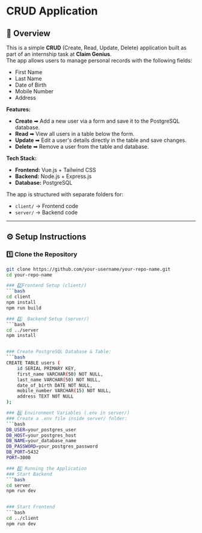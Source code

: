 # CRUD Application

## 📌 Overview
This is a simple **CRUD** (Create, Read, Update, Delete) application built as part of an internship task at **Claim Genius**.  
The app allows users to manage personal records with the following fields:

- First Name
- Last Name
- Date of Birth
- Mobile Number
- Address

**Features:**
- **Create** ➡ Add a new user via a form and save it to the PostgreSQL database.
- **Read** ➡ View all users in a table below the form.
- **Update** ➡ Edit a user's details directly in the table and save changes.
- **Delete** ➡ Remove a user from the table and database.

**Tech Stack:**
- **Frontend:** Vue.js + Tailwind CSS  
- **Backend:** Node.js + Express.js  
- **Database:** PostgreSQL  

The app is structured with separate folders for:
- `client/` → Frontend code  
- `server/` → Backend code  

---

## ⚙️ Setup Instructions

### 1️⃣ Clone the Repository
```bash
git clone https://github.com/your-username/your-repo-name.git
cd your-repo-name

### 2️⃣Frontend Setup (client/)
```bash
cd client
npm install
npm run build

### 3️⃣  Backend Setup (server/)
```bash
cd ../server
npm install


### Create PostgreSQL Database & Table:
```bash
CREATE TABLE users (
    id SERIAL PRIMARY KEY,
    first_name VARCHAR(50) NOT NULL,
    last_name VARCHAR(50) NOT NULL,
    date_of_birth DATE NOT NULL,
    mobile_number VARCHAR(15) NOT NULL,
    address TEXT NOT NULL
);

### 4️⃣ Environment Variables (.env in server/)
### Create a .env file inside server/ folder:
```bash
DB_USER=your_postgres_user
DB_HOST=your_postgres_host
DB_NAME=your_database_name
DB_PASSWORD=your_postgres_password
DB_PORT=5432
PORT=3000

### 5️⃣ Running the Application
### Start Backend
```bash
cd server
npm run dev


### Start Frontend
```bash
cd ../client
npm run dev

